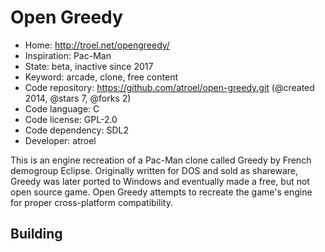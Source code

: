 # Open Greedy

- Home: http://troel.net/opengreedy/
- Inspiration: Pac-Man
- State: beta, inactive since 2017
- Keyword: arcade, clone, free content
- Code repository: https://github.com/atroel/open-greedy.git (@created 2014, @stars 7, @forks 2)
- Code language: C
- Code license: GPL-2.0
- Code dependency: SDL2
- Developer: atroel

This is an engine recreation of a Pac-Man clone called Greedy by French demogroup Eclipse. Originally written for DOS and sold as shareware, Greedy was later ported to Windows and eventually made a free, but not open source game. Open Greedy attempts to recreate the game's engine for proper cross-platform compatibility.


## Building
